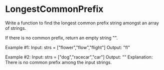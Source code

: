 # LongestCommonPrefix

Write a function to find the longest common prefix string amongst an array of strings.

If there is no common prefix, return an empty string "".

Example #1:
Input: strs = ["flower","flow","flight"]
Output: "fl"

Example #2:
Input: strs = ["dog","racecar","car"]
Output: ""
Explanation: There is no common prefix among the input strings.
